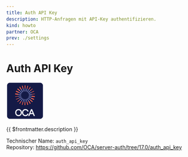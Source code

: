 ```yaml
---
title: Auth API Key
description: HTTP-Anfragen mit API-Key authentifizieren.
kind: howto
partner: OCA
prev: ./settings
---
```

# Auth API Key
![icon_oca_app](attachments/icon_oca_app.png)

{{ $frontmatter.description }}

Technischer Name: `auth_api_key`\
Repository: <https://github.com/OCA/server-auth/tree/17.0/auth_api_key>
